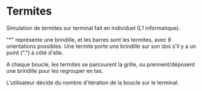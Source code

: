 # Termites
Simulation de termites sur terminal fait en individuel (L1 informatique).

"*" représente une brindille, et les barres sont les termites, avec 8 orientations possibles. Une termite porte une brindille sur son dos s'il y a un point (".") à côté d'elle.

A chaque boucle, les termites se parcourent la grille, ou prennent/déposent une brindille pour les regrouper en tas.

L'utilisateur décide du nombre d'itération de la boucle sur le terminal.
